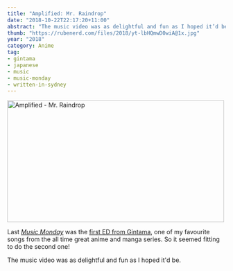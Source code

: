 ```yaml
---
title: "Amplified: Mr. Raindrop"
date: "2018-10-22T22:17:20+11:00"
abstract: "The music video was as delightful and fun as I hoped it’d be."
thumb: "https://rubenerd.com/files/2018/yt-lbHQmwD0wiA@1x.jpg"
year: "2018"
category: Anime
tag:
- gintama
- japanese
- music
- music-monday
- written-in-sydney
---
```

<p><a title="Amplified - Mr. Raindrop" href="https://www.youtube.com/watch?v=lbHQmwD0wiA"><img src="https://rubenerd.com/files/2018/yt-lbHQmwD0wiA@1x.jpg" srcset="https://rubenerd.com/files/2018/yt-lbHQmwD0wiA@1x.jpg 1x, https://rubenerd.com/files/2018/yt-lbHQmwD0wiA@2x.jpg 2x" alt="Amplified - Mr. Raindrop" style="width:500px; height:281px;" /></a></p>

Last *[Music Monday]* was the [first ED from Gintama], one of my favourite songs from the all time great anime and manga series. So it seemed fitting to do the second one!

The music video was as delightful and fun as I hoped it'd be.

[Music Monday]: https://rubenerd.com/tag/music-monday/
[first ED from Gintama]: https://rubenerd.com/captain-straydum-fuusen-gum/

